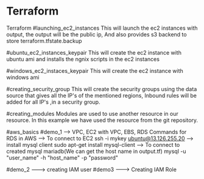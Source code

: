 # Terraform
Terraform
#launching_ec2_instances
  This will launch the ec2 instances with output, the output will be the public ip,
  And also provides s3 backend to store terraform.tfstate.backup

#ubuntu_ec2_instances_keypair
  This will create the ec2 instance with ubuntu ami and installs the ngnix scripts in the ec2 instances

#windows_ec2_instaces_keypair
  This will create the ec2 instance with windows ami

#creating_security_group
  This will create the security groups using the data source that gives all the IP's of the mentioned regions,
  Inbound rules will be added for all IP's ,in a security group.

#creating_modules
  Modules are used to use another resource in our resource.
  In this example we have used the resource from the git repository.

#aws_basics
#demo_1
    --> VPC, EC2 with VPC, EBS, RDS
  Commands for RDS in AWS
  --> To connect to EC2
  ssh -i mykey ubuntu@13.126.255.20
  --> install mysql client
  sudo apt-get install mysql-client
  --> To connect to created mysql mariadb(We can get the host name in output.tf)
  mysql -u "user_name" -h "host_name" -p "password"

#demo_2
   ---> creating IAM user
#demo3
   ---> Creating IAM Role
